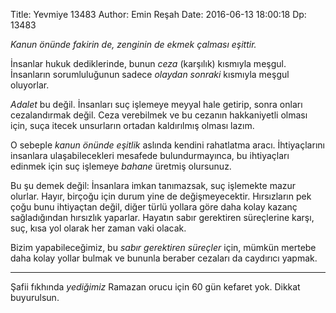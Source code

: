 Title: Yevmiye 13483
Author: Emin Reşah
Date: 2016-06-13 18:00:18 
Dp: 13483 

*Kanun önünde fakirin de, zenginin de ekmek çalması eşittir.*

İnsanlar hukuk dediklerinde, bunun *ceza* (karşılık) kısmıyla meşgul. İnsanların
sorumluluğunun sadece *olaydan sonraki* kısmıyla meşgul oluyorlar. 

*Adalet* bu değil. İnsanları suç işlemeye meyyal hale getirip, sonra onları
cezalandırmak değil. Ceza verebilmek ve bu cezanın hakkaniyetli olması için,
suça itecek unsurların ortadan kaldırılmış olması lazım. 

O sebeple *kanun önünde eşitlik* aslında kendini rahatlatma aracı. İhtiyaçlarını
insanlara ulaşabilecekleri mesafede bulundurmayınca, bu ihtiyaçları edinmek için
suç işlemeye *bahane* üretmiş olursunuz. 

Bu şu demek değil: İnsanlara imkan tanımazsak, suç işlemekte mazur
olurlar. Hayır, birçoğu için durum yine de değişmeyecektir. Hırsızların pek çoğu
bunu ihtiyaçtan değil, diğer türlü yollara göre daha kolay kazanç sağladığından
hırsızlık yaparlar. Hayatın sabır gerektiren süreçlerine karşı, suç, kısa yol
olarak her zaman vaki olacak. 

Bizim yapabileceğimiz, bu *sabır gerektiren süreçler* için, mümkün mertebe daha
kolay yollar bulmak ve bununla beraber cezaları da caydırıcı yapmak. 

------

Şafii fıkhında *yediğimiz* Ramazan orucu için 60 gün kefaret yok. Dikkat
buyurulsun.
